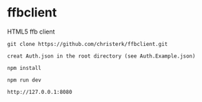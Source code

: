# ffbclient
HTML5 ffb client

``` git clone https://github.com/christerk/ffbclient.git ```

``` creat Auth.json in the root directory (see Auth.Example.json) ```

``` npm install ```

``` npm run dev ```

``` http://127.0.0.1:8080  ```
